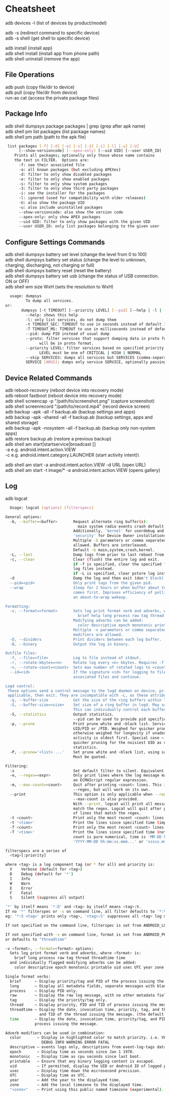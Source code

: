 # Cheatsheet


adb devices -l (list of devices by product/model)

adb -s <deviceName> <command> (redirect command to specific device)\
adb -s <deviceName> shell (get shell to specific device)
  
adb install <apk> (install app)\
adb shell install <path> (install app from phone path)\
adb shell uninstall <name> (remove the app)

  
## File Operations
  
adb push <local> <remote> (copy file/dir to device)\
adb pull <remote> <local> (copy file/dir from device)\
run-as <package> cat <file> (access the private package files)

## Package Info
  
adb shell dumpsys package packages | grep  (grep after apk name)\
adb shell pm list packages (list package names)\
adb shell pm path <package> (path to the apk file)

``` bash
 list packages [-f] [-d] [-e] [-s] [-3] [-i] [-l] [-u] [-U]
      [--show-versioncode] [--apex-only] [--uid UID] [--user USER_ID] [FILTER]
    Prints all packages; optionally only those whose name contains
    the text in FILTER.  Options are:
      -f: see their associated file
      -a: all known packages (but excluding APEXes)
      -d: filter to only show disabled packages
      -e: filter to only show enabled packages
      -s: filter to only show system packages
      -3: filter to only show third party packages
      -i: see the installer for the packages
      -l: ignored (used for compatibility with older releases)
      -U: also show the package UID
      -u: also include uninstalled packages
      --show-versioncode: also show the version code
      --apex-only: only show APEX packages
      --uid UID: filter to only show packages with the given UID
      --user USER_ID: only list packages belonging to the given user
 ```
  
  
## Configure Settings Commands
  
adb shell dumpsys battery set level <n> (change the level from 0 to 100)\
adb shell dumpsys battery set status<n> (change the level to unknown, charging, discharging, not charging or full)\
adb shell dumpsys battery reset (reset the battery)\
adb shell dumpsys battery set usb <n> (change the status of USB connection. ON or OFF)\
adb shell wm size WxH (sets the resolution to WxH)
  
``` bash
  usage: dumpsys
         To dump all services.
or:
       dumpsys [-t TIMEOUT] [--priority LEVEL] [--pid] [--help | -l | --skip SERVICES | SERVICE [ARGS]]
         --help: shows this help
         -l: only list services, do not dump them
         -t TIMEOUT_SEC: TIMEOUT to use in seconds instead of default 10 seconds
         -T TIMEOUT_MS: TIMEOUT to use in milliseconds instead of default 10 seconds
         --pid: dump PID instead of usual dump
         --proto: filter services that support dumping data in proto format. Dumps
               will be in proto format.
         --priority LEVEL: filter services based on specified priority
               LEVEL must be one of CRITICAL | HIGH | NORMAL
         --skip SERVICES: dumps all services but SERVICES (comma-separated list)
         SERVICE [ARGS]: dumps only service SERVICE, optionally passing ARGS to it
 ``` 
## Device Related Commands
  
adb reboot-recovery (reboot device into recovery mode)\
adb reboot fastboot (reboot device into recovery mode)\
adb shell screencap -p "/path/to/screenshot.png" (capture screenshot)\
adb shell screenrecord "/path/to/record.mp4" (record device screen)\
adb backup -apk -all -f backup.ab (backup settings and apps)\
adb backup -apk -shared -all -f backup.ab (backup settings, apps and shared storage)\
adb backup -apk -nosystem -all -f backup.ab (backup only non-system apps)\
adb restore backup.ab (restore a previous backup)\
adb shell am start|startservice|broadcast <INTENT>[<COMPONENT>]\
-a <ACTION> e.g. android.intent.action.VIEW\
-c <CATEGORY> e.g. android.intent.category.LAUNCHER (start activity intent)\

adb shell am start -a android.intent.action.VIEW -d URL (open URL)\
adb shell am start -t image/* -a android.intent.action.VIEW (opens gallery)
  
## Log
  adb logcat
  
``` bash
  Usage: logcat [options] [filterspecs]

General options:
  -b, --buffer=<buffer>       Request alternate ring buffer(s):
                                main system radio events crash default all
                              Additionally, 'kernel' for userdebug and eng builds, and
                              'security' for Device Owner installations.
                              Multiple -b parameters or comma separated list of buffers are
                              allowed. Buffers are interleaved.
                              Default -b main,system,crash,kernel.
  -L, --last                  Dump logs from prior to last reboot from pstore.
  -c, --clear                 Clear (flush) the entire log and exit.
                              if -f is specified, clear the specified file and its related rotated
                              log files instead.
                              if -L is specified, clear pstore log instead.
  -d                          Dump the log and then exit (don't block).
  --pid=<pid>                 Only print logs from the given pid.
  --wrap                      Sleep for 2 hours or when buffer about to wrap whichever
                              comes first. Improves efficiency of polling by providing
                              an about-to-wrap wakeup.

Formatting:
  -v, --format=<format>       Sets log print format verb and adverbs, where <format> is one of:
                                brief help long process raw tag thread threadtime time
                              Modifying adverbs can be added:
                                color descriptive epoch monotonic printable uid usec UTC year zone
                              Multiple -v parameters or comma separated list of format and format
                              modifiers are allowed.
  -D, --dividers              Print dividers between each log buffer.
  -B, --binary                Output the log in binary.

Outfile files:
  -f, --file=<file>           Log to file instead of stdout.
  -r, --rotate-kbytes=<n>     Rotate log every <n> kbytes. Requires -f option.
  -n, --rotate-count=<count>  Sets max number of rotated logs to <count>, default 4.
  --id=<id>                   If the signature <id> for logging to file changes, then clear the
                              associated files and continue.

Logd control:
 These options send a control message to the logd daemon on device, print its return message if
 applicable, then exit. They are incompatible with -L, as these attributes do not apply to pstore.
  -g, --buffer-size           Get the size of the ring buffers within logd.
  -G, --buffer-size=<size>    Set size of a ring buffer in logd. May suffix with K or M.
                              This can individually control each buffer's size with -b.
  -S, --statistics            Output statistics.
                              --pid can be used to provide pid specific stats.
  -p, --prune                 Print prune white and ~black list. Service is specified as UID,
                              UID/PID or /PID. Weighed for quicker pruning if prefix with ~,
                              otherwise weighed for longevity if unadorned. All other pruning
                              activity is oldest first. Special case ~! represents an automatic
                              quicker pruning for the noisiest UID as determined by the current
                              statistics.
  -P, --prune='<list> ...'    Set prune white and ~black list, using same format as listed above.
                              Must be quoted.

Filtering:
  -s                          Set default filter to silent. Equivalent to filterspec '*:S'
  -e, --regex=<expr>          Only print lines where the log message matches <expr> where <expr> is
                              an ECMAScript regular expression.
  -m, --max-count=<count>     Quit after printing <count> lines. This is meant to be paired with
                              --regex, but will work on its own.
  --print                     This option is only applicable when --regex is set and only useful if
                              --max-count is also provided.
                              With --print, logcat will print all messages even if they do not
                              match the regex. Logcat will quit after printing the max-count number
                              of lines that match the regex.
  -t <count>                  Print only the most recent <count> lines (implies -d).
  -t '<time>'                 Print the lines since specified time (implies -d).
  -T <count>                  Print only the most recent <count> lines (does not imply -d).
  -T '<time>'                 Print the lines since specified time (not imply -d).
                              count is pure numerical, time is 'MM-DD hh:mm:ss.mmm...'
                              'YYYY-MM-DD hh:mm:ss.mmm...' or 'sssss.mmm...' format.

filterspecs are a series of
  <tag>[:priority]

where <tag> is a log component tag (or * for all) and priority is:
  V    Verbose (default for <tag>)
  D    Debug (default for '*')
  I    Info
  W    Warn
  E    Error
  F    Fatal
  S    Silent (suppress all output)

'*' by itself means '*:D' and <tag> by itself means <tag>:V.
If no '*' filterspec or -s on command line, all filter defaults to '*:V'.
eg: '*:S <tag>' prints only <tag>, '<tag>:S' suppresses all <tag> log messages.

If not specified on the command line, filterspec is set from ANDROID_LOG_TAGS.

If not specified with -v on command line, format is set from ANDROID_PRINTF_LOG
or defaults to "threadtime"

-v <format>, --format=<format> options:
  Sets log print format verb and adverbs, where <format> is:
    brief long process raw tag thread threadtime time
  and individually flagged modifying adverbs can be added:
    color descriptive epoch monotonic printable uid usec UTC year zone

Single format verbs:
  brief      — Display priority/tag and PID of the process issuing the message.
  long       — Display all metadata fields, separate messages with blank lines.
  process    — Display PID only.
  raw        — Display the raw log message, with no other metadata fields.
  tag        — Display the priority/tag only.
  thread     — Display priority, PID and TID of process issuing the message.
  threadtime — Display the date, invocation time, priority, tag, and the PID
               and TID of the thread issuing the message. (the default format).
  time       — Display the date, invocation time, priority/tag, and PID of the
             process issuing the message.

Adverb modifiers can be used in combination:
  color       — Display in highlighted color to match priority. i.e. VERBOSE
                DEBUG INFO WARNING ERROR FATAL
  descriptive — events logs only, descriptions from event-log-tags database.
  epoch       — Display time as seconds since Jan 1 1970.
  monotonic   — Display time as cpu seconds since last boot.
  printable   — Ensure that any binary logging content is escaped.
  uid         — If permitted, display the UID or Android ID of logged process.
  usec        — Display time down the microsecond precision.
  UTC         — Display time as UTC.
  year        — Add the year to the displayed time.
  zone        — Add the local timezone to the displayed time.
  "<zone>"    — Print using this public named timezone (experimental).
    
 ```
  
